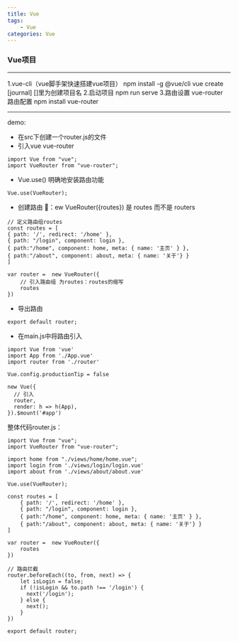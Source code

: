 ```yaml
---
title: Vue
tags:
    - Vue
categories: Vue
---
```


### Vue项目
------

1.vue-cli（vue脚手架快速搭建vue项目）
    npm install -g @vue/cli
    vue create [journal] []里为创建项目名
2.启动项目 
    npm run serve
3.路由设置
    vue-router 路由配置
    npm install vue-router

------

demo:

- 在src下创建一个router.js的文件
- 引入vue vue-router

```
import Vue from "vue";
import VueRouter from "vue-router";
```
- Vue.use() 明确地安装路由功能
```
Vue.use(VueRouter);
```
- 创建路由 🐖：ew VueRouter({routes}) 是 routes 而不是 routers
```
// 定义路由组routes
const routes = [
{ path: '/', redirect: '/home' },
{ path: "/login", component: login },
{ path:"/home", component: home, meta: { name: '主页' } },
{ path:"/about", component: about, meta: { name: '关于'} }
]

var router =  new VueRouter({
    // 引入路由组 为routes：routes的缩写
    routes
})
```
- 导出路由 
```
export default router;
```
- 在main.js中将路由引入
```
import Vue from 'vue'
import App from './App.vue'
import router from './router'

Vue.config.productionTip = false

new Vue({
  // 引入
  router,
  render: h => h(App),
}).$mount('#app')
```

整体代码router.js：
```
import Vue from "vue";
import VueRouter from "vue-router";

import home from "./views/home/home.vue";
import login from './views/login/login.vue'
import about from './views/about/about.vue'

Vue.use(VueRouter);

const routes = [
    { path: '/', redirect: '/home' },
    { path: "/login", component: login },
    { path:"/home", component: home, meta: { name: '主页' } },
    { path:"/about", component: about, meta: { name: '关于'} }
]

var router =  new VueRouter({
    routes
})

// 路由拦截 
router.beforeEach((to, from, next) => {
    let isLogin = false;
    if (!isLogin && to.path !== '/login') {
      next('/login');
    } else {
      next();
    }
})

export default router;
```



    

